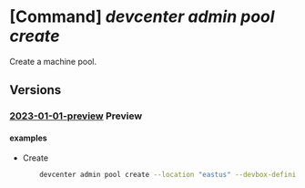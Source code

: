 # [Command] _devcenter admin pool create_

Create a machine pool.

## Versions

### [2023-01-01-preview](/Resources/mgmt-plane/L3N1YnNjcmlwdGlvbnMve30vcmVzb3VyY2Vncm91cHMve30vcHJvdmlkZXJzL21pY3Jvc29mdC5kZXZjZW50ZXIvcHJvamVjdHMve30vcG9vbHMve30=/2023-01-01-preview.xml) **Preview**

<!-- mgmt-plane /subscriptions/{}/resourcegroups/{}/providers/microsoft.devcenter/projects/{}/pools/{} 2023-01-01-preview -->

#### examples

- Create
    ```bash
        devcenter admin pool create --location "eastus" --devbox-definition-name "WebDevBox" --network-connection-name "Network1-westus2" --pool-name "{poolName}" --project-name "{projectName}" --resource-group "rg1" --local-administrator "Enabled" --stop-on-disconnect grace-period-minutes="60" status="Enabled"
    ```
